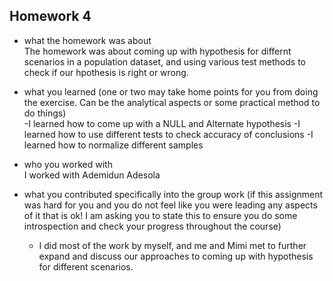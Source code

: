 ## Homework 4

- what the homework was about<br>
  The homework was about coming up with hypothesis for differnt scenarios in a population dataset, and using various test methods to check if our hpothesis is right or wrong. 

- what you learned (one or two may take home points for you from doing the exercise. Can be the analytical aspects or some practical method to do things) <br>
 -I learned how to come up with a NULL and Alternate hypothesis
 -I learned how to use different tests to check accuracy of conclusions
 -I learned how to normalize different samples

- who you worked with<br>
  I worked with Ademidun Adesola

- what you contributed specifically into the group work (if this assignment was hard for you and you do not feel like you were leading any aspects of it that is ok! I am asking you to state this to ensure you do some introspection and check your progress throughout the course)
  - I did most of the work by myself, and me and Mimi met to further expand and discuss our approaches to coming up with hypothesis for different scenarios. 
